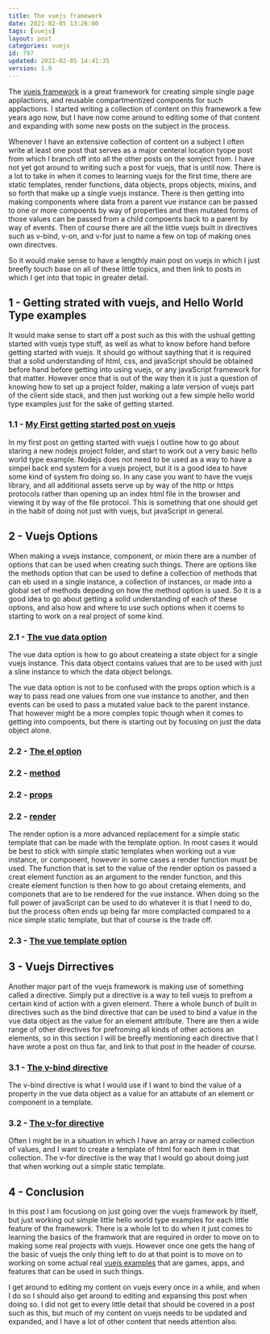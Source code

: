 ```yaml
---
title: The vuejs framework
date: 2021-02-05 13:26:00
tags: [vuejs]
layout: post
categories: vuejs
id: 797
updated: 2021-02-05 14:41:35
version: 1.9
---
```


The [vuejs framework](https://en.wikipedia.org/wiki/Vue.js) is a great framework for creating simple single page applactions, and reusable compartmentized compoents for such applactions. I started writing a collection of content on this framework a few years ago now, but I have now come around to editing some of that content and expanding with some new posts on the subject in the process.

Whenever I have an extensive collection of content on a subject I often write at least one post that serves as a major centeral location tyope post from which I branch off into all the other posts on the somject from. I have not yet got around to writing such a post for vuejs, that is until now. There is a lot to take in when it comes to learning vuejs for the first time, there are static templates, render functions, data objects, props objects, mixins, and so forth that make up a single vuejs instance. There is then getting into making components where data from a parent vue instance can be passed to one or more compoents by way of properties and then mutated forms of those values can be passed from a child compoents back to a parent by way of events. Then of course there are all the little vuejs built in directives such as v-bind, v-on, and v-for just to name a few on top of making ones own directves.

So it would make sense to have a lengthly main post on vuejs in which I just breefly touch base on all of these little topics, and then link to posts in which I get into that topic in greater detail.

<!-- more -->


## 1 - Getting strated with vuejs, and Hello World Type examples

It would make sense to start off a post such as this with the ushual getting started with vuejs type stuff, as well as what to know before hand before getting started with vuejs. It should go without saything that it is required that a solid understanding of html, css, and javaScript should be obtained before hand before getting into using vuejs, or any javaScript framework for that matter. However once that is out of the way then it is just a question of knowing how to set up a project folder, making a late version of vuejs part of the client side stack, and then just working out a few simple hello world type examples just for the sake of getting started.

### 1.1 - [My First getting started post on vuejs](/2019/05/05/vuejs-getting-started)

In my first post on getting started with vuejs I outline how to go about staring a new nodejs project folder, and start to work out a very basic hello world type example. Nodejs does not need to be used as a way to have a simpel back end system for a vuejs project, but it is a good idea to have some kind of system fro doing so. In any case you want to have the vuejs library, and all additional assets serve up by way of the http or https protocols rather than opening up an index html file in the browser and viewing it by way of the file protocol. This is something that one should get in the habit of doing not just with vuejs, but javaScript in general.


## 2 - Vuejs Options

When making a vuejs instance, component, or mixin there are a number of options that can be used when creating such things. There are options like the methods option that can be used to define a collection of methods that can eb used in a single instance, a collection of instances, or made into a global set of methods depeding on how the method option is used. So it is a good idea to go about getting a solid understanding of each of these options, and also how and where to use such options when it coems to starting to work on a real project of some kind.

### 2.1 - [The vue data option](/2019/05/18/vuejs-data/)

The vue data option is how to go about createing a state object for a single vuejs instance. This data object contains values that are to be used with just a sline instance to which the data object belongs. 

The vue data option is not to be confused with the props option which is a way to pass read one values from one vue instance to another, and then events can be used to pass a mutated value back to the parent instance. That however might be a more complex topic though when it comes to getting into compoents, but there is starting out by focusing on just the data object alone.

### 2.2 - [The el option](/2019/05/06/vuejs-el/)

### 2.2 - [method](/2019/05/20/vuejs-method/)

### 2.2 - [props](/2019/05/19/vuejs-props/)

### 2.2 - [render](/2019/05/12/vuejs-render/)

The render option is a more advanced replacement for a simple static template that can be made with the template option. In most cases it would be best to stick with simple static templates when working out a vue instance, or component, however in some cases a render function must be used. The function that is set to the value of the render option os passed a creat element function as an argument to the render function, and this create element function is then how to go about cretaing elements, and componets that are to be rendered for the vue instance. When doing so the full power of javaScript can be used to do whatever it is that I need to do, but the process often ends up being far more complacted compared to a nice simple static template, but that of course is the trade off.

### 2.3 - [The vue template option](/2019/05/07)

## 3 - Vuejs Dirrectives

Another major part of the vuejs framework is making use of something called a directive. Simply put a directive is a way to tell vuejs to prefrom a certain kind of action with a given element. There a whole bunch of built in directives such as the bind directive that can be used to bind a value in the vue data object as the value for an element attribute. There are then a wide range of other directives for prefroming all kinds of other actions an elements, so in this section I will be breefly mentioning each directive that I have wrote a post on thus far, and link to that post in the header of course. 

### 3.1 - [The v-bind directive](/2019/05/31/vuejs-bind)

The v-bind directive is what I would use if I want to bind the value of a property in the vue data object as a value for an attabute of an element or component in a template.

### 3.2 - [The v-for directive](2019/05/21/vuejs-for/)

Often I might be in a situation in which I have an array or named collection of values, and I want to create a template of html for each item in that collection. The v-for directive is the way that I would go about doing just that when working out a simple static template.


## 4 - Conclusion

In this post I am focusiong on just going over the vuejs framework by itself, but just working out simple little hello world type examples for each little feature of the framework. There is a whole lot to do when it just comes to learning the basics of the framwork that are required in order to move on to making some real projects with vuejs. However once one gets the hang of the basic of vuejs the only thing left to do at that point is to move on to working on some actual real [vuejs examples](/2021/02/04/vuejs-example/) that are games, apps, and features that can be used in such things.

I get around to editing my content on vuejs every once in a while, and when I do so I should also get around to editing and expansing this post when doing so. I did not get to every little detail that should be covered in a post such as this, but much of my content on vuejs needs to be updated and expanded, and I have a lot of other content that needs attention also.

